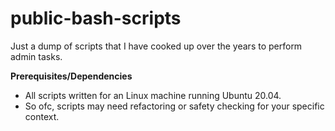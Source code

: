 # public-bash-scripts

Just a dump of scripts that I have cooked up over the years to perform admin tasks.

**Prerequisites/Dependencies**

- All scripts written for an Linux machine running Ubuntu 20.04.
- So ofc, scripts may need refactoring or safety checking for your specific context.